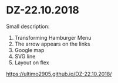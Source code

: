 # DZ-22.10.2018
Small description:

1.	Transforming Hamburger Menu
2.	The arrow appears on the links
3.	Google map
4.	SVG line
5.  Layout on flex


https://ultimo2905.github.io/DZ-22.10.2018/
